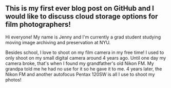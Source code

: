 ## This is my first ever blog post on GitHub and I would like to discuss cloud storage options for film photographers!

Hi everyone! My name is Jenny and I'm currently a grad student studying moving image archiving and preservation at NYU.

Besides school, I love to shoot on my film camera in my free time!
I used to only shoot on my small digital camera around 4 years ago. Until one day my camera broke, that's when I found my grandfather's old Nikon FM. My grandpa told me he had no use for it so he gave it to me. 4 years later, the Nikon FM and another autofocus Pentax 120SW is all I use to shoot my photos!

